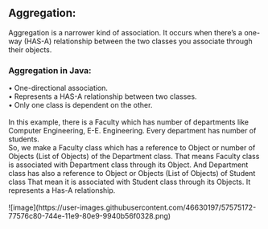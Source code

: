 <h2>Aggregation: </h2>
Aggregation is a narrower kind of association. 
It occurs when there’s a one-way (HAS-A) relationship between the two classes you associate through their objects.<br>
<h3>Aggregation in Java:</h3>
•	One-directional association.<br>
•	Represents a HAS-A relationship between two classes.<br>
•	Only one class is dependent on the other.<br><br>
In this example, there is a Faculty which has number of departments like Computer Engineering, E-E. Engineering. 
Every department has number of students. <br>
So, we make a Faculty class which has a reference to Object or number of Objects (List of Objects) of the Department class.
That means Faculty class is associated with Department class through its Object.
And Department class has also a reference to Object or Objects (List of Objects) of Student class 
That mean it is associated with Student class through its Objects.
It represents a Has-A relationship.<br><br>
![image](https://user-images.githubusercontent.com/46630197/57575172-77576c80-744e-11e9-80e9-9940b56f0328.png)
